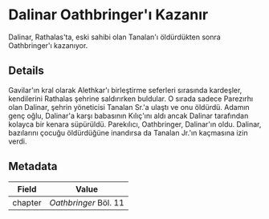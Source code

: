 # Dalinar Oathbringer'ı Kazanır
Dalinar, Rathalas'ta, eski sahibi olan Tanalan'ı öldürdükten sonra Oathbringer'ı kazanıyor.

## Details
Gavilar'ın kral olarak Alethkar'ı birleştirme seferleri sırasında kardeşler, kendilerini Rathalas şehrine saldırırken buldular. O sırada sadece Parezırhı olan Dalinar, şehrin yöneticisi Tanalan Sr.'a ulaştı ve onu öldürdü. Adamın genç oğlu, Dalinar'a karşı babasının Kılıç'ını aldı ancak Dalinar tarafından kolayca bir kenara süpürüldü. Parekılıcı, Oathbringer, Dalinar'ın oldu. Dalinar, bazılarını çocuğu öldürdüğüne inandırsa da Tanalan Jr.'ın kaçmasına izin verdi.

## Metadata
| Field | Value |
| ----- | ----- |
| chapter | *Oathbringer* Böl. 11 |
